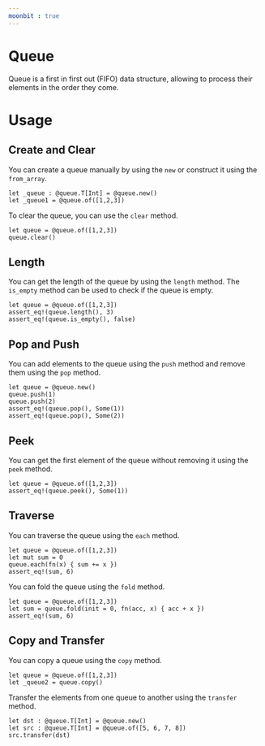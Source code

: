 ```yaml
---
moonbit : true
---
```


# Queue

Queue is a first in first out (FIFO) data structure, allowing to process their elements in the order they come.

# Usage

## Create and Clear
You can create a queue manually by using the `new` or construct it using the `from_array`.
```moonbit
let _queue : @queue.T[Int] = @queue.new()
let _queue1 = @queue.of([1,2,3])
```

To clear the queue, you can use the `clear` method.
```moonbit
let queue = @queue.of([1,2,3])
queue.clear()
```

## Length
You can get the length of the queue by using the `length` method. The `is_empty` method can be used to check if the queue is empty.
```moonbit
let queue = @queue.of([1,2,3])
assert_eq!(queue.length(), 3)
assert_eq!(queue.is_empty(), false)
```

## Pop and Push
You can add elements to the queue using the `push` method and remove them using the `pop` method.
```moonbit
let queue = @queue.new()
queue.push(1)
queue.push(2)
assert_eq!(queue.pop(), Some(1))
assert_eq!(queue.pop(), Some(2))
```

## Peek
You can get the first element of the queue without removing it using the `peek` method.
```moonbit
let queue = @queue.of([1,2,3])
assert_eq!(queue.peek(), Some(1))
```

## Traverse

You can traverse the queue using the `each` method.

```moonbit
let queue = @queue.of([1,2,3])
let mut sum = 0
queue.each(fn(x) { sum += x })
assert_eq!(sum, 6)
```

You can fold the queue using the `fold` method.
```moonbit
let queue = @queue.of([1,2,3])
let sum = queue.fold(init = 0, fn(acc, x) { acc + x })
assert_eq!(sum, 6)
```

## Copy and Transfer
You can copy a queue using the `copy` method.
```moonbit
let queue = @queue.of([1,2,3])
let _queue2 = queue.copy()
```

Transfer the elements from one queue to another using the `transfer` method.
```moonbit
let dst : @queue.T[Int] = @queue.new()
let src : @queue.T[Int] = @queue.of([5, 6, 7, 8])
src.transfer(dst)
```